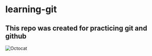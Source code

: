 # learning-git
## This repo was created for practicing git and github

![Octocat](https://user-images.githubusercontent.com/108714817/202908414-8eba0e07-2d15-47a9-b923-064ed34bafcf.png)

